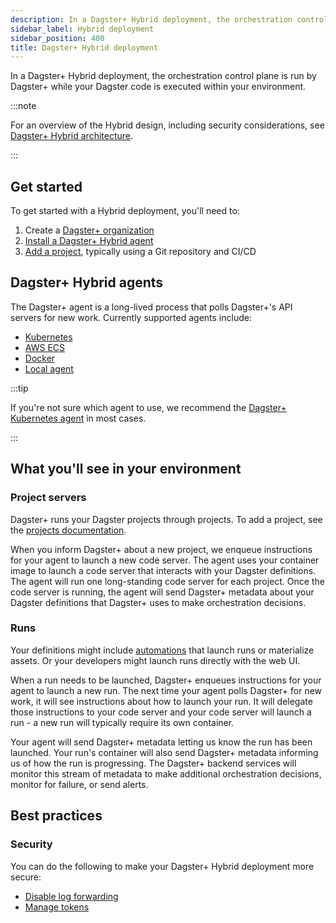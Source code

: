 ```yaml
---
description: In a Dagster+ Hybrid deployment, the orchestration control plane is run by Dagster+ while your Dagster code is executed within your environment.
sidebar_label: Hybrid deployment
sidebar_position: 400
title: Dagster+ Hybrid deployment
---
```


In a Dagster+ Hybrid deployment, the orchestration control plane is run by Dagster+ while your Dagster code is executed within your environment.

:::note

For an overview of the Hybrid design, including security considerations, see [Dagster+ Hybrid architecture](/deployment/dagster-plus/hybrid/architecture).

:::

## Get started

To get started with a Hybrid deployment, you'll need to:

1. Create a [Dagster+ organization](https://dagster.cloud/signup)
2. [Install a Dagster+ Hybrid agent](#dagster-hybrid-agents)
3. [Add a project](/deployment/code-locations), typically using a Git repository and CI/CD

## Dagster+ Hybrid agents

The Dagster+ agent is a long-lived process that polls Dagster+'s API servers for new work. Currently supported agents include:

- [Kubernetes](/deployment/dagster-plus/hybrid/kubernetes)
- [AWS ECS](/deployment/dagster-plus/hybrid/amazon-ecs/new-vpc)
- [Docker](/deployment/dagster-plus/hybrid/docker)
- [Local agent](/deployment/dagster-plus/hybrid/local)

:::tip

If you're not sure which agent to use, we recommend the [Dagster+ Kubernetes agent](/deployment/dagster-plus/hybrid/kubernetes) in most cases.

:::

## What you'll see in your environment

### Project servers

Dagster+ runs your Dagster projects through projects. To add a project, see the [projects documentation](/deployment/code-locations).

When you inform Dagster+ about a new project, we enqueue instructions for your agent to launch a new code server. The agent uses your container image to launch a code server that interacts with your Dagster definitions. The agent will run one long-standing code server for each project. Once the code server is running, the agent will send Dagster+ metadata about your Dagster definitions that Dagster+ uses to make orchestration decisions.

### Runs

Your definitions might include [automations](/guides/automate) that launch runs or materialize assets. Or your developers might launch runs directly with the web UI.

When a run needs to be launched, Dagster+ enqueues instructions for your agent to launch a new run. The next time your agent polls Dagster+ for new work, it will see instructions about how to launch your run. It will delegate those instructions to your code server and your code server will launch a run - a new run will typically require its own container.

Your agent will send Dagster+ metadata letting us know the run has been launched. Your run's container will also send Dagster+ metadata informing us of how the run is progressing. The Dagster+ backend services will monitor this stream of metadata to make additional orchestration decisions, monitor for failure, or send alerts.

## Best practices

### Security

You can do the following to make your Dagster+ Hybrid deployment more secure:

- [Disable log forwarding](/deployment/dagster-plus/management/customizing-agent-settings#disabling-compute-logs)
- [Manage tokens](/deployment/dagster-plus/management/tokens/agent-tokens)
